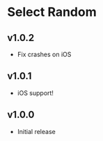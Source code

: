 # Select Random
## v1.0.2
- Fix crashes on iOS
## v1.0.1
- iOS support!
## v1.0.0
- Initial release
